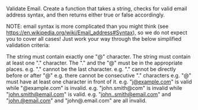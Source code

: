 Validate Email. Create a function that takes a string, checks for valid email address syntax, and then returns either true or false accordingly.

NOTE: email syntax is more complicated than you might think (see https://en.wikipedia.org/wiki/Email_address#Syntax), so we do not expect you to cover all cases! Just work your way through the below simplified validation criteria:

The string must contain exactly one "@" character.
The string must contain at least one "." character.
The "." and the "@" must be in the appropriate places.
e.g. "." cannot be the last character.
e.g. "." cannot be directly before or after "@"
e.g. there cannot be consecutive "." characters
e.g. "@" must have at least one character in front of it.
e.g. "j@example.com" is valid while "@example.com" is invalid.
e.g. "john.smith@com" is invalid while "john.smith@email.com" is valid.
e.g. "john..smith@email.com" and "john.@email.com" and "john@.email.com" are all invalid.